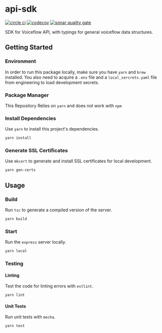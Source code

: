 # api-sdk

[![circle ci](https://circleci.com/gh/voiceflow/api-sdk/tree/master.svg?style=shield&circle-token=4cca5aee2fe1ed3f55217da5c004db623a949d9e)](https://circleci.com/gh/voiceflow/api-sdk/tree/master)
[![codecov](https://codecov.io/gh/voiceflow/api-sdk/branch/master/graph/badge.svg?token=I7UDBF71DB)](https://codecov.io/gh/voiceflow/api-sdk)
[![sonar quality gate](https://sonarcloud.io/api/project_badges/measure?project=voiceflow_api-sdk&metric=alert_status)](https://sonarcloud.io/dashboard?id=voiceflow_api-sdk)

SDK for Voiceflow API, with typings for general voiceflow data structures.

## Getting Started

### Environment

In order to run this package locally, make sure you have `yarn` and `brew` installed.
You also need to acquire a `.env` file and a `local_sercrets.yaml` file from engineering to load development secrets.

### Package Manager

This Repository Relies on `yarn` and does not work with `npm`

### Install Dependencies

Use `yarn` to install this project's dependencies.

```sh
yarn install
```

### Generate SSL Certificates

Use `mkcert` to generate and install SSL certificates for local development.

```sh
yarn gen-certs
```

## Usage

### Build

Run `tsc` to generate a compiled version of the server.

```sh
yarn build
```

### Start

Run the `express` server locally.

```sh
yarn local
```

### Testing

#### Linting

Test the code for linting errors with `estlint`.

```sh
yarn lint
```

#### Unit Tests

Run unit tests with `mocha`.

```sh
yarn test
```
